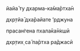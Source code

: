 йайа̄ ту дхарма-ка̄ма̄ртха̄н

дхр̣тйа̄ дха̄райате ’рджуна

прасан̇гена пхала̄ка̄н̇кшӣ

дхр̣тих̣ са̄ па̄ртха ра̄джасӣ
